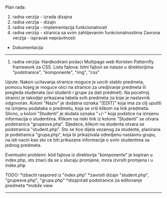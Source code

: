 Plan rada:
1. radna verzija - izrada dizajna
2. radna verzija - dizajn
3. radna verzija - implementacija funkcionalnosti
4. radna verzija - stranica sa svim zahtijevanim funkcionalnostima
Zavrsna verzija - ispravak nepravilnosti
+ Dokumentacija

---

1. radna verzija:
Hardkodirani podaci
Multipage web
Koristen Patternfly framework za CSS.
Lista fajlova:
bitni fajlovi se nalaze u direktorijima "podstranice", "komponente", "img", "css"

Upute:
Nakon ucitavanja stranice moguce je uociti stablo predmeta, pomocu kojeg je moguce otici na stranice za uredjivanje predmeta ili pregleda studenata (svi studenti i grupe za dati predmet).
Na pocetnoj stranici je takodjer prikazana tabela svih predmeta za koje je nastavnik odgovoran. Koloni "Naziv" je dodatna oznaka "[EDIT]" koja ima za cilj uputiti na izmjenu podataka o predmetu, koja se vrši klikom na link predmeta. 
Slicno, u koloni "Studenti" je dodata oznaka "+/-" koja podstice na izmjenu informacija o studentima.
Klikom na neki link iz kolone "Studenti" se otvara podstranica "grupesve.php".
Sljedece, klikom na studenta otvara se podstranica "student.php".
Sto se tice dijela vezanog za studente, planirana je podstranica "grupa.php", koja bi prikazivala odredjenu nastavnu grupu, na isti nacin kao sto ce biti prikazane informacije o svim studentima sa jednog predmeta.

Eventualni problemi:
kôd fajlova iz direktorija "komponente" je kopiran u index.php, sto znaci da se u slucaju promjene, mora izvrsiti promjena i u index.php

TODO:
*izbaciti raspored iz "index.php"
*zavrsiti dizajn "student.php", "grupesve.php", "grupa.php"
*dizajnirati podstranice za editovanje predmeta
*mobile view

---
